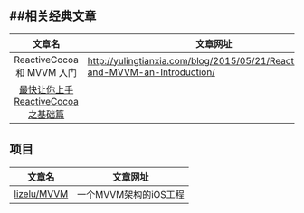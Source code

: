 
##相关经典文章
--------------------------------------------------------------
|           文章名              |               文章网址      |                
|:------------------------------:|------------------------|    
|ReactiveCocoa 和 MVVM 入门      | http://yulingtianxia.com/blog/2015/05/21/ReactiveCocoa-and-MVVM-an-Introduction/|
|[最快让你上手ReactiveCocoa之基础篇](http://www.jianshu.com/p/87ef6720a096)|




## 项目
|           文章名              |               文章网址      |                
|:------------------------------:|------------------------|  
|[lizelu/MVVM](https://github.com/lizelu/MVVM)|一个MVVM架构的iOS工程